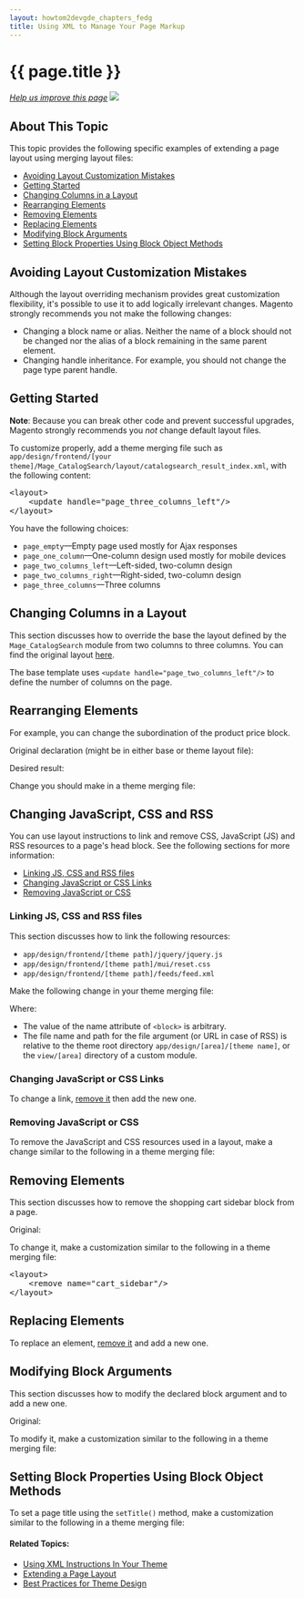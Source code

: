 ```yaml
---
layout: howtom2devgde_chapters_fedg
title: Using XML to Manage Your Page Markup
---
```

 
<h1 id="layout_xml-markup">{{ page.title }}</h1>

<p><a href="{{ site.githuburl }}guides/v1.0/m2fedg/layout/layout-xml-manage.md" target="_blank"><em>Help us improve this page</em></a>&nbsp;<img src="{{ site.baseurl }}common/images/newWindow.gif"/></p>

<h2 id="layout_markup_overview">About This Topic</h2>

This topic provides the following specific examples of extending a page layout using merging layout files:

*	<a href="#layout_markup_bad">Avoiding Layout Customization Mistakes</a>
*	<a href="#layout_markup_start">Getting Started</a>
*	<a href="#layout_markup_columns">Changing Columns in a Layout</a>
*	<a href="#layout_markup_rearrange">Rearranging Elements</a>
*	<a href="#layout_markup_remove_elements">Removing Elements</a>
*	<a href="#layout_markup_replace_elements">Replacing Elements</a>
*	<a href="#layout_markup_modify-block">Modifying Block Arguments</a>
*	<a href="#layout_markup_block-properties">Setting Block Properties Using Block Object Methods</a>

<h2 id="layout_markup_bad">Avoiding Layout Customization Mistakes</h2>

Although the layout overriding mechanism provides great customization flexibility, it's possible to use it to add logically irrelevant changes. Magento strongly recommends you not make the following changes:

*	Changing a block name or alias. Neither the name of a block should not be changed nor the alias of a block remaining in the same parent element.
*	Changing handle inheritance. For example, you should not change the page type parent handle.

<h2 id="layout_markup_start">Getting Started</h2>

**Note**: Because you can break other code and prevent successful upgrades, Magento strongly recommends you *not* change default layout files. 

To customize properly, add a theme merging file such as `app/design/frontend/[your theme]/Mage_CatalogSearch/layout/catalogsearch_result_index.xml`, with the following content:

<pre>&lt;layout>
    &lt;update handle="page_three_columns_left"/>
&lt;/layout></pre>

You have the following choices:

*	`page_empty`&mdash;Empty page used mostly for Ajax responses
*	`page_one_column`&mdash;One-column design used mostly for mobile devices
*	`page_two_columns_left`&mdash;Left-sided, two-column design
*	`page_two_columns_right`&mdash;Right-sided, two-column design
*	`page_three_columns`&mdash;Three columns


<h2 id="layout_markup_columns">Changing Columns in a Layout</h2>

This section discusses how to override the base the layout defined by the `Mage_CatalogSearch` module from two columns to three columns. You can find the original layout <a href="https://github.com/magento/magento2/blob/master/app/code/Magento/CatalogSearch/view/frontend/layout/catalogsearch_result_index.xml" target="_blank">here</a>.

The base template uses `<update handle="page_two_columns_left"/>` to define the number of columns on the page.


<h2 id="layout_markup_rearrange">Rearranging Elements</h2>

For example, you can change the subordination of the product price block. 
 
Original declaration (might be in either base or theme layout file):

<script src="https://gist.github.com/xcomSteveJohnson/55ed6e850202bb0d5374.js"></script>

Desired result:

<script src="https://gist.github.com/xcomSteveJohnson/9771c824e65567bd0dd8.js"></script>

Change you should make in a theme merging file:

<script src="https://gist.github.com/xcomSteveJohnson/93666c8933206a55dd61.js"></script>

<h2 id="layout_markup_css">Changing JavaScript, CSS and RSS</h2>

You can use layout instructions to link and remove CSS, JavaScript (JS) and RSS resources to a page's head block. See the following sections for more information:

*	<a href="#layout_markup_css_link">Linking JS, CSS and RSS files</a>
*	<a href="#layout_markup_css_change">Changing JavaScript or CSS Links</a>
*	<a href="#layout_markup_css_remove">Removing JavaScript or CSS</a>

<h3 id="layout_markup_css_link">Linking JS, CSS and RSS files</h3>

This section discusses how to link the following resources:

*	`app/design/frontend/[theme path]/jquery/jquery.js`
*	`app/design/frontend/[theme path]/mui/reset.css`
*	`app/design/frontend/[theme path]/feeds/feed.xml`

Make the following change in your theme merging file:

<script src="https://gist.github.com/xcomSteveJohnson/a36ca0d74ae7af673fb2.js"></script>

Where:

*	The value of the name attribute of `<block>` is arbitrary.
*	The file name and path for the file argument (or URL in case of RSS) is relative to the theme root directory `app/design/[area]/[theme name]`, or the `view/[area]` directory of a custom module.

<h3 id="layout_markup_css_change">Changing JavaScript or CSS Links</h3>

To change a link, <a href="{{ site.baseurl }}guides/v1.0/m2fedg/layout/layout-xml-instrux.html#fedg_layout_xml-instruc_ex_rem">remove it</a> then add the new one.

<h3 id="layout_markup_css_remove">Removing JavaScript or CSS</h3>

To remove the JavaScript and CSS resources used in a layout, make a change similar to the following in a theme merging file: 

<script src="https://gist.github.com/xcomSteveJohnson/2871e00f617d4e031014.js"></script>

<h2 id="layout_markup_remove_elements">Removing Elements</h2>

This section discusses how to remove the shopping cart sidebar block from a page.

Original:

<script src="https://gist.github.com/xcomSteveJohnson/faa16e16f157a50823a3.js"></script>

To change it, make a customization similar to the following in a theme merging file:

<pre>&lt;layout>
    &lt;remove name="cart_sidebar"/>
&lt;/layout></pre>

<h2 id="layout_markup_replace_elements">Replacing Elements</h2>

To replace an element, <a href="{{ site.baseurl }}guides/v1.0/m2fedg/layout/layout-xml-instrux.html#fedg_layout_xml-instruc_ex_rem">remove it</a> and add a new one.

<h2 id="layout_markup_modify-block">Modifying Block Arguments</h2>

This section discusses how to modify the declared block argument and to add a new one.

Original:

<script src="https://gist.github.com/xcomSteveJohnson/2822dfb55fc4620fb482.js"></script>

To modify it, make a customization similar to the following in a theme merging file:

<script src="https://gist.github.com/xcomSteveJohnson/f942fac58ef97a39890f.js"></script>

<h2 id="layout_markup_block-properties">Setting Block Properties Using Block Object Methods</h2>

To set a page title using the `setTitle()` method, make a customization similar to the following in a theme merging file:

<script src="https://gist.github.com/xcomSteveJohnson/bc7583f5e2ac5835a250.js"></script>


#### Related Topics:

*	<a href="{{ site.baseurl }}guides/v1.0/m2fedg/layout/layout-xml-instrux.html">Using XML Instructions In Your Theme</a>
*	<a href="{{ site.baseurl }}guides/v1.0/m2fedg/layout/layout-extend.html">Extending a Page Layout</a>
*	<a href="{{ site.baseurl }}guides/v1.0/m2fedg/layout/layout-theme-bestpr.html">Best Practices for Theme Design</a>
